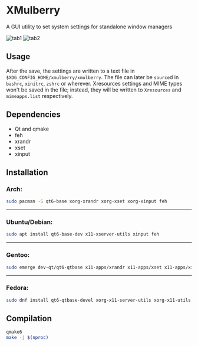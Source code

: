 # XMulberry
A GUI utility to set system settings for standalone window managers 

![tab1](https://github.com/user-attachments/assets/f247d353-8981-43f0-af8f-541868df764a)
![tab2](https://github.com/user-attachments/assets/3f69b6f3-9b2a-45ce-b9f2-0d986ccaa1b4)

## Usage
After the save, the settings are written to a text file in `$XDG_CONFIG_HOME/xmulberry/xmulberry`. The file can later be `source`d in `bashrc`, `xinitrc`, `zshrc` or wherever.
Xresources settings and MIME types won't be saved in the file; instead, they will be written to `Xresources` and `mimeapps.list` respectively. 

## Dependencies
- Qt and qmake
- feh
- xrandr
- xset
- xinput

## Installation
### Arch:
```bash
sudo pacman -S qt6-base xorg-xrandr xorg-xset xorg-xinput feh
```
---
### Ubuntu/Debian:
```bash
sudo apt install qt6-base-dev x11-xserver-utils xinput feh
```
---
### Gentoo:
```bash
sudo emerge dev-qt/qt6-qtbase x11-apps/xrandr x11-apps/xset x11-apps/xinput app-graphics/feh
```
---
### Fedora:
```bash
sudo dnf install qt6-qtbase-devel xorg-x11-server-utils xorg-x11-utils feh  
```
## Compilation
```bash
qmake6
make -j $(nproc)
```
